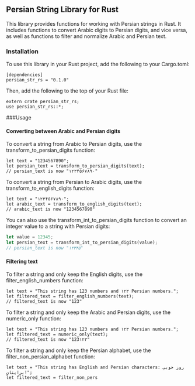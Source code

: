 ## Persian String Library for Rust

This library provides functions for working with Persian strings in Rust. It includes functions to convert Arabic digits to Persian digits, and vice versa, as well as functions to filter and normalize Arabic and Persian text.

### Installation
To use this library in your Rust project, add the following to your Cargo.toml:
```
[dependencies]
persian_str_rs = "0.1.0"
```
Then, add the following to the top of your Rust file:
```
extern crate persian_str_rs;
use persian_str_rs::*;
```
###Usage
#### Converting between Arabic and Persian digits
To convert a string from Arabic to Persian digits, use the transform_to_persian_digits function:
```
let text = "1234567890";
let persian_text = transform_to_persian_digits(text);
// persian_text is now "۱۲۳۴۵۶۷۸۹۰"
```
To convert a string from Persian to Arabic digits, use the transform_to_english_digits function:
```
let text = "۱۲۳۴۵۶۷۸۹۰";
let arabic_text = transform_to_english_digits(text);
// arabic_text is now "1234567890"
```
You can also use the transform_int_to_persian_digits function to convert an integer value to a string with Persian digits:
```rust
let value = 12345;
let persian_text = transform_int_to_persian_digits(value);
// persian_text is now "۱۲۳۴۵"
```
#### Filtering text
To filter a string and only keep the English digits, use the filter_english_numbers function:
```
let text = "This string has 123 numbers and ۱۲۳ Persian numbers.";
let filtered_text = filter_english_numbers(text);
// filtered_text is now "123"
```
To filter a string and only keep the Arabic and Persian digits, use the numeric_only function:

```
let text = "This string has 123 numbers and ۱۲۳ Persian numbers.";
let filtered_text = numeric_only(text);
// filtered_text is now "123۱۲۳"
```
To filter a string and only keep the Persian alphabet, use the filter_non_persian_alphabet function:
```
let text = "This string has English and Persian characters: روز خوبی برایتان!";
let filtered_text = filter_non_pers
```

